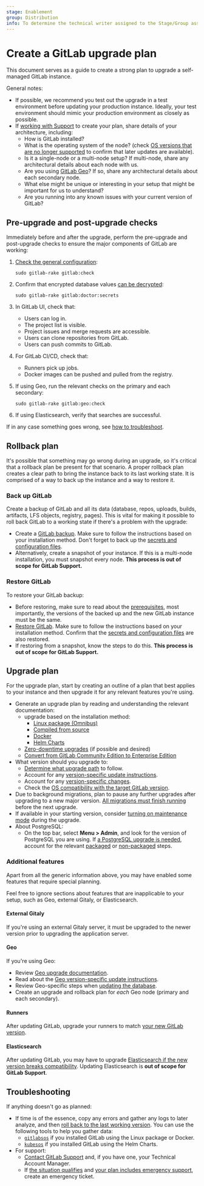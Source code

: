 ```yaml
---
stage: Enablement
group: Distribution
info: To determine the technical writer assigned to the Stage/Group associated with this page, see https://about.gitlab.com/handbook/engineering/ux/technical-writing/#assignments
---
```


# Create a GitLab upgrade plan

This document serves as a guide to create a strong plan to upgrade a self-managed
GitLab instance.

General notes:

- If possible, we recommend you test out the upgrade in a test environment before
  updating your production instance. Ideally, your test environment should mimic
  your production environment as closely as possible.
- If [working with Support](https://about.gitlab.com/support/scheduling-live-upgrade-assistance.html)
  to create your plan, share details of your architecture, including:
  - How is GitLab installed?
  - What is the operating system of the node?
    (check [OS versions that are no longer supported](../administration/package-information/deprecated_os.md) to confirm that later updates are available).
  - Is it a single-node or a multi-node setup? If multi-node, share any architectural details about each node with us.
  - Are you using [GitLab Geo](../administration/geo/index.md)? If so, share any architectural details about each secondary node.
  - What else might be unique or interesting in your setup that might be important for us to understand?
  - Are you running into any known issues with your current version of GitLab?

## Pre-upgrade and post-upgrade checks

Immediately before and after the upgrade, perform the pre-upgrade and post-upgrade checks
to ensure the major components of GitLab are working:

1. [Check the general configuration](../administration/raketasks/maintenance.md#check-gitlab-configuration):

   ```shell
   sudo gitlab-rake gitlab:check
   ```

1. Confirm that encrypted database values [can be decrypted](../administration/raketasks/doctor.md#verify-database-values-can-be-decrypted-using-the-current-secrets):

   ```shell
   sudo gitlab-rake gitlab:doctor:secrets
   ```

1. In GitLab UI, check that:
   - Users can log in.
   - The project list is visible.
   - Project issues and merge requests are accessible.
   - Users can clone repositories from GitLab.
   - Users can push commits to GitLab.

1. For GitLab CI/CD, check that:
   - Runners pick up jobs.
   - Docker images can be pushed and pulled from the registry.

1. If using Geo, run the relevant checks on the primary and each secondary:

   ```shell
   sudo gitlab-rake gitlab:geo:check
   ```

1. If using Elasticsearch, verify that searches are successful.

If in any case something goes wrong, see [how to troubleshoot](#troubleshooting).

## Rollback plan

It's possible that something may go wrong during an upgrade, so it's critical
that a rollback plan be present for that scenario. A proper rollback plan
creates a clear path to bring the instance back to its last working state. It is
comprised of a way to back up the instance and a way to restore it.

### Back up GitLab

Create a backup of GitLab and all its data (database, repos, uploads, builds,
artifacts, LFS objects, registry, pages). This is vital for making it possible
to roll back GitLab to a working state if there's a problem with the upgrade:

- Create a [GitLab backup](../raketasks/backup_restore.md#back-up-gitlab).
  Make sure to follow the instructions based on your installation method.
  Don't forget to back up the [secrets and configuration files](../raketasks/backup_restore.md#storing-configuration-files).
- Alternatively, create a snapshot of your instance. If this is a multi-node
  installation, you must snapshot every node.
  **This process is out of scope for GitLab Support.**

### Restore GitLab

To restore your GitLab backup:

- Before restoring, make sure to read about the
  [prerequisites](../raketasks/backup_restore.md#restore-gitlab), most importantly,
  the versions of the backed up and the new GitLab instance must be the same.
- [Restore GitLab](../raketasks/backup_restore.md#restore-gitlab).
  Make sure to follow the instructions based on your installation method.
  Confirm that the [secrets and configuration files](../raketasks/backup_restore.md#storing-configuration-files) are also restored.
- If restoring from a snapshot, know the steps to do this.
  **This process is out of scope for GitLab Support.**

## Upgrade plan

For the upgrade plan, start by creating an outline of a plan that best applies
to your instance and then upgrade it for any relevant features you're using.

- Generate an upgrade plan by reading and understanding the relevant documentation:
  - upgrade based on the installation method:
    - [Linux package (Omnibus)](index.md#linux-packages-omnibus-gitlab)
    - [Compiled from source](index.md#installation-from-source)
    - [Docker](index.md#installation-using-docker)
    - [Helm Charts](index.md#installation-using-helm)
  - [Zero-downtime upgrades](zero_downtime.md) (if possible and desired)
  - [Convert from GitLab Community Edition to Enterprise Edition](package/convert_to_ee.md)
- What version should you upgrade to:
  - [Determine what upgrade path](index.md#upgrade-paths) to follow.
  - Account for any [version-specific update instructions](index.md#version-specific-upgrading-instructions).
  - Account for any [version-specific changes](package/index.md#version-specific-changes).
  - Check the [OS compatibility with the target GitLab version](../administration/package-information/deprecated_os.md).
- Due to background migrations, plan to pause any further upgrades after upgrading
  to a new major version.
  [All migrations must finish running](index.md#checking-for-background-migrations-before-upgrading)
  before the next upgrade.
- If available in your starting version, consider
  [turning on maintenance mode](../administration/maintenance_mode/) during the
  upgrade.
- About PostgreSQL:
  - On the top bar, select **Menu > Admin**, and look for the version of
    PostgreSQL you are using.
    If [a PostgreSQL upgrade is needed](../administration/package-information/postgresql_versions.md),
    account for the relevant
    [packaged](https://docs.gitlab.com/omnibus/settings/database.html#upgrade-packaged-postgresql-server)
    or [non-packaged](https://docs.gitlab.com/omnibus/settings/database.html#upgrade-a-non-packaged-postgresql-database) steps.

### Additional features

Apart from all the generic information above, you may have enabled some features
that require special planning.

Feel free to ignore sections about features that are inapplicable to your setup,
such as Geo, external Gitaly, or Elasticsearch.

#### External Gitaly

If you're using an external Gitaly server, it must be upgraded to the newer
version prior to upgrading the application server.

#### Geo

If you're using Geo:

- Review [Geo upgrade documentation](../administration/geo/replication/updating_the_geo_nodes.md).
- Read about the [Geo version-specific update instructions](../administration/geo/replication/version_specific_updates.md).
- Review Geo-specific steps when [updating the database](https://docs.gitlab.com/omnibus/settings/database.html#upgrading-a-geo-instance).
- Create an upgrade and rollback plan for _each_ Geo node (primary and each secondary).

#### Runners

After updating GitLab, upgrade your runners to match
[your new GitLab version](https://docs.gitlab.com/runner/#gitlab-runner-versions).

#### Elasticsearch

After updating GitLab, you may have to upgrade
[Elasticsearch if the new version breaks compatibility](../integration/elasticsearch.md#version-requirements).
Updating Elasticsearch is **out of scope for GitLab Support**.

## Troubleshooting

If anything doesn't go as planned:

- If time is of the essence, copy any errors and gather any logs to later analyze,
  and then [roll back to the last working version](#rollback-plan). You can use
  the following tools to help you gather data:
  - [`gitlabsos`](https://gitlab.com/gitlab-com/support/toolbox/gitlabsos) if
    you installed GitLab using the Linux package or Docker.
  - [`kubesos`](https://gitlab.com/gitlab-com/support/toolbox/kubesos/) if
    you installed GitLab using the Helm Charts.
- For support:
  - [Contact GitLab Support](https://support.gitlab.com) and,
    if you have one, your Technical Account Manager.
  - If [the situation qualifies](https://about.gitlab.com/support/#definitions-of-support-impact)
    and [your plan includes emergency support](https://about.gitlab.com/support/#priority-support),
    create an emergency ticket.
